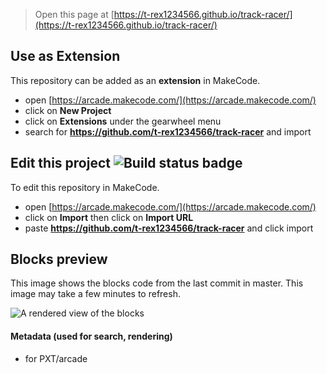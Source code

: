  


> Open this page at [https://t-rex1234566.github.io/track-racer/](https://t-rex1234566.github.io/track-racer/)

## Use as Extension

This repository can be added as an **extension** in MakeCode.

* open [https://arcade.makecode.com/](https://arcade.makecode.com/)
* click on **New Project**
* click on **Extensions** under the gearwheel menu
* search for **https://github.com/t-rex1234566/track-racer** and import

## Edit this project ![Build status badge](https://github.com/t-rex1234566/track-racer/workflows/MakeCode/badge.svg)

To edit this repository in MakeCode.

* open [https://arcade.makecode.com/](https://arcade.makecode.com/)
* click on **Import** then click on **Import URL**
* paste **https://github.com/t-rex1234566/track-racer** and click import

## Blocks preview

This image shows the blocks code from the last commit in master.
This image may take a few minutes to refresh.

![A rendered view of the blocks](https://github.com/t-rex1234566/track-racer/raw/master/.github/makecode/blocks.png)

#### Metadata (used for search, rendering)

* for PXT/arcade
<script src="https://makecode.com/gh-pages-embed.js"></script><script>makeCodeRender("{{ site.makecode.home_url }}", "{{ site.github.owner_name }}/{{ site.github.repository_name }}");</script>
